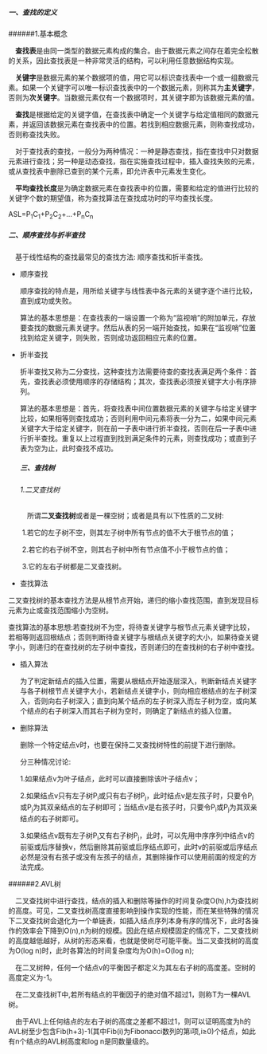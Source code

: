 ##### 一、查找的定义

######1.基本概念

&emsp;**查找表**是由同一类型的数据元素构成的集合。由于数据元素之间存在着完全松散的关系，因此查找表是一种非常灵活的结构，可以利用任意数据结构实现。

&emsp;**关键字**是数据元素的某个数据项的值，用它可以标识查找表中一个或一组数据元素。如果一个关键字可以唯一标识查找表中的一个数据元素，则称其为**主关键字**，否则为**次关键字**。当数据元素仅有一个数据项时，其关键字即为该数据元素的值。

&emsp;**查找**是根据给定的关键字值，在查找表中确定一个关键字与给定值相同的数据元素，并返回该数据元素在查找表中的位置。若找到相应数据元素，则称查找成功，否则称查找失败。

&emsp;对于查找表的查找，一般分为两种情况：一种是静态查找，指在查找中只对数据元素进行查找；另一种是动态查找，指在实施查找过程中，插入查找失败的元素，或从查找表中删除已查到的某个元素，即允许表中元素发生变化。

&emsp;**平均查找长度**是为确定数据元素在查找表中的位置，需要和给定的值进行比较的关键字个数的期望值，称为查找算法在查找成功时的平均查找长度。

ASL=P<sub>1</sub>C<sub>1</sub>+P<sub>2</sub>C<sub>2</sub>+...+P<sub>n</sub>C<sub>n</sub>



##### 二、顺序查找与折半查找

&emsp;基于线性结构的查找最常见的查找方法: 顺序查找和折半查找。

- 顺序查找

  顺序查找的特点是，用所给关键字与线性表中各元素的关键字逐个进行比较，直到成功或失败。

  算法的基本思想是：在查找表的一端设置一个称为“监视哨”的附加单元，存放要查找的数据元素关键字。然后从表的另一端开始查找，如果在“监视哨”位置找到给定关键字，则失败，否则成功返回相应元素的位置。

- 折半查找

  折半查找又称为二分查找，这种查找方法需要待查的查找表满足两个条件：首先，查找表必须使用顺序的存储结构；其次，查找表必须按关键字大小有序排列。

  算法的基本思想是：首先，将查找表中间位置数据元素的关键字与给定关键字比较，如果相等则查找成功；否则利用中间元素将表一分为二，如果中间元素关键字大于给定关键字，则在前一子表中进行折半查找，否则在后一子表中进行折半查找。重复以上过程直到找到满足条件的元素，则查找成功；或直到子表为空为止，此时查找不成功。

    

  ##### 三、查找树

  ###### 1.二叉查找树

  &emsp;所谓**二叉查找树**或者是一棵空树；或者是具有以下性质的二叉树:

  ​     1.若它的左子树不空，则其左子树中所有节点的值不大于根节点的值；

  ​     2.若它的右子树不空，则其右子树中所有节点值不小于根节点的值；

  ​     3.它的左右子树都是二叉查找树。

    

  

-  查找算法

  二叉查找树的基本查找方法是从根节点开始，递归的缩小查找范围，直到发现目标元素为止或查找范围缩小为空树。

  查找算法的基本思想:若查找树不为空，将待查关键字与根节点元素关键字比较，若相等则返回根结点；否则判断待查关键字与根结点关键字的大小，如果待查关键字小，则递归的在查找树的左子树中查找，否则递归的在查找树的右子树中查找。

  

  

- 插入算法

  为了判定新结点的插入位置，需要从根结点开始逐层深入，判断新结点关键字与各子树根节点关键字大小，若新结点关键字小，则向相应根结点的左子树深入，否则向右子树深入；直到向某个结点的左子树深入而左子树为空，或向某个结点的右子树深入而其右子树为空时，则确定了新结点的插入位置。

- 删除算法

  删除一个特定结点v时，也要在保持二叉查找树特性的前提下进行删除。

  分三种情况讨论:

  1.如果结点v为叶子结点，此时可以直接删除该叶子结点v；

  2.如果结点v只有左子树P<sub>i</sub>或只有右子树P<sub>j</sub>，此时结点v是左孩子时，只要令P<sub>i</sub>或P<sub>j</sub>为其双亲结点的左子树即可；当结点v是右孩子时，只要令P<sub>i</sub>或P<sub>j</sub>为其双亲结点的右子树即可。

  3.如果结点v既有左子树P<sub>i</sub>又有右子树P<sub>j</sub>，此时，可以先用中序序列中结点v的前驱或后序替换v，然后删除其前驱或后序结点即可，此时v的前驱或后序结点必然是没有右孩子或没有左孩子的结点，其删除操作可以使用前面的规定的方法完成。

######2.AVL树

&emsp;二叉查找树中进行查找，结点的插入和删除等操作的时间复杂度O(h),h为查找树的高度。可见，二叉查找树高度直接影响到操作实现的性能，而在某些特殊的情况下二叉查找树会退化为一个单链表，如插入结点序列本身有序的情况下，此时各操作的效率会下降到O(n),n为树的规模。因此在结点规模固定的情况下，二叉查找树的高度越低越好，从树的形态来看，也就是使树尽可能平衡。当二叉查找树的高度为O(log n)时，此时各算法的时间复杂度均为O(h)=O(log n);

&emsp;在二叉树种，任何一个结点v的平衡因子都定义为其左右子树的高度差。空树的高度定义为-1。

&emsp;在二叉查找树T中,若所有结点的平衡因子的绝对值不超过1，则称T为一棵AVL树。

&emsp;由于AVL上任何结点的左右子树的高度之差都不超过1，则可以证明高度为h的AVL树至少包含Fib(h+3)-1(其中Fib(i)为Fibonacci数列的第i项,i$\geq$0)个结点，如此有n个结点的AVL树高度和log n是同数量级的。

























































